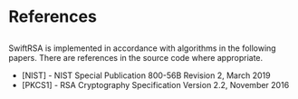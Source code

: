 # References

## 
SwiftRSA is implemented in accordance with algorithms in the following papers.
There are references in the source code where appropriate.

* [NIST] - NIST Special Publication 800-56B Revision 2, March 2019
* [PKCS1] - RSA Cryptography Specification Version 2.2, November 2016

